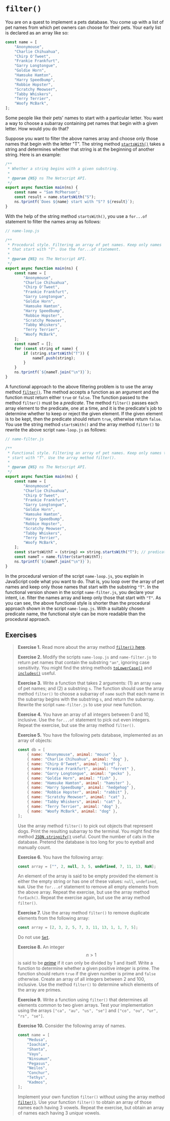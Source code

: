 # `filter()`

You are on a quest to implement a pets database. You come up with a list of pet
names from which pet owners can choose for their pets. Your early list is
declared as an array like so:

```js
const name = [
    "Anonymouse",
    "Charlie Chihuahua",
    "Chirp O'Tweet",
    "Frankie Frankfurt",
    "Garry Longtongue",
    "Goldie Horn",
    "Hamsuke Hamton",
    "Harry Speedbump",
    "Robbie Hopster",
    "Scratchy Meowser",
    "Tabby Whiskers",
    "Terry Terrier",
    "Woofy McBark",
];
```

Some people like their pets' names to start with a particular letter. You want a
way to choose a subarray containing pet names that begin with a given letter.
How would you do that?

Suppose you want to filter the above names array and choose only those names
that begin with the letter "T". The string method
[`startsWith()`](https://developer.mozilla.org/en-US/docs/Web/JavaScript/Reference/Global_Objects/String/startsWith)
takes a string and determines whether that string is at the beginning of another
string. Here is an example:

```js
/**
 * Whether a string begins with a given substring.
 *
 * @param {NS} ns The Netscript API.
 */
export async function main(ns) {
    const name = "Sam McPherson";
    const result = name.startsWith("S");
    ns.tprintf(`Does ${name} start with "S"? ${result}`);
}
```

With the help of the string method `startsWith()`, you use a `for...of`
statement to filter the names array as follows:

```js
// name-loop.js

/**
 * Procedural style. Filtering an array of pet names. Keep only names
 * that start with "T". Use the for...of statement.
 *
 * @param {NS} ns The Netscript API.
 */
export async function main(ns) {
    const name = [
        "Anonymouse",
        "Charlie Chihuahua",
        "Chirp O'Tweet",
        "Frankie Frankfurt",
        "Garry Longtongue",
        "Goldie Horn",
        "Hamsuke Hamton",
        "Harry Speedbump",
        "Robbie Hopster",
        "Scratchy Meowser",
        "Tabby Whiskers",
        "Terry Terrier",
        "Woofy McBark",
    ];
    const nameT = [];
    for (const string of name) {
        if (string.startsWith("T")) {
            nameT.push(string);
        }
    }
    ns.tprintf(`${nameT.join("\n")}`);
}
```

A functional approach to the above filtering problem is to use the array method
[`filter()`](https://developer.mozilla.org/en-US/docs/Web/JavaScript/Reference/Global_Objects/Array/filter).
The method accepts a function as an argument and the function must return either
`true` or `false`. The function passed to the method `filter()` must be a
_predicate_. The method `filter()` passes each array element to the predicate,
one at a time, and it is the predicate's job to determine whether to keep or
reject the given element. If the given element is to be kept, then the predicate
should return `true`, otherwise return `false`. You use the string method
`startsWith()` and the array method `filter()` to rewrite the above script
`name-loop.js` as follows:

```js
// name-filter.js

/**
 * Functional style. Filtering an array of pet names. Keep only names that
 * start with "T". Use the array method filter().
 *
 * @param {NS} ns The Netscript API.
 */
export async function main(ns) {
    const name = [
        "Anonymouse",
        "Charlie Chihuahua",
        "Chirp O'Tweet",
        "Frankie Frankfurt",
        "Garry Longtongue",
        "Goldie Horn",
        "Hamsuke Hamton",
        "Harry Speedbump",
        "Robbie Hopster",
        "Scratchy Meowser",
        "Tabby Whiskers",
        "Terry Terrier",
        "Woofy McBark",
    ];
    const startsWithT = (string) => string.startsWith("T"); // predicate
    const nameT = name.filter(startsWithT);
    ns.tprintf(`${nameT.join("\n")}`);
}
```

In the procedural version of the script `name-loop.js`, you explain in
JavaScript code what you want to do. That is, you loop over the array of pet
names and keep only those names that start with the substring `"T"`. In the
functional version shown in the script `name-filter.js`, you declare your
intent, i.e. filter the names array and keep only those that start with `"T"`.
As you can see, the above functional style is shorter than the procedural
approach shown in the script `name-loop.js`. With a suitably chosen predicate
name, the functional style can be more readable than the procedural approach.

<!-- ====================================================================== -->

## Exercises

> **Exercise 1.** Read more about the array method
> [`filter()` here](https://developer.mozilla.org/en-US/docs/Web/JavaScript/Reference/Global_Objects/Array/filter).
>
> **Exercise 2.** Modify the scripts `name-loop.js` and `name-filter.js` to
> return pet names that contain the substring `"an"`, ignoring case sensitivity.
> You might find the string methods
> [`toLowerCase()`](https://developer.mozilla.org/en-US/docs/Web/JavaScript/Reference/Global_Objects/String/toLowerCase)
> and
> [`includes()`](https://developer.mozilla.org/en-US/docs/Web/JavaScript/Reference/Global_Objects/String/includes)
> useful.
>
> **Exercise 3.** Write a function that takes 2 arguments: (1) an array `name`
> of pet names; and (2) a substring `s`. The function should use the array
> method `filter()` to choose a subarray of `name` such that each name in the
> subarray begins with the substring `s`, and return the subarray. Rewrite the
> script `name-filter.js` to use your new function.
>
> **Exercise 4.** You have an array of all integers between 0 and 10, inclusive.
> Use the `for...of` statement to pick out even integers. Repeat the exercise,
> but use the array method `filter()`.
>
> **Exercise 5.** You have the following pets database, implemented as an array
> of objects:
>
> ```js
> const db = [
>     { name: "Anonymouse", animal: "mouse" },
>     { name: "Charlie Chihuahua", animal: "dog" },
>     { name: "Chirp O'Tweet", animal: "bird" },
>     { name: "Frankie Frankfurt", animal: "ferret" },
>     { name: "Garry Longtongue", animal: "gecko" },
>     { name: "Goldie Horn", animal: "fish" },
>     { name: "Hamsuke Hamton", animal: "hamster" },
>     { name: "Harry Speedbump", animal: "hedgehog" },
>     { name: "Robbie Hopster", animal: "rabbit" },
>     { name: "Scratchy Meowser", animal: "cat" },
>     { name: "Tabby Whiskers", animal: "cat" },
>     { name: "Terry Terrier", animal: "dog" },
>     { name: "Woofy McBark", animal: "dog" },
> ];
> ```
>
> Use the array method `filter()` to pick out objects that represent dogs. Print
> the resulting subarray to the terminal. You might find the method
> [`JSON.stringify()`](https://developer.mozilla.org/en-US/docs/Web/JavaScript/Reference/Global_Objects/JSON/stringify)
> useful. Count the number of cats in the database. Pretend the database is too
> long for you to eyeball and manually count.
>
> **Exercise 6.** You have the following array:
>
> ```js
> const array = ["", 2, null, 3, 5, undefined, 7, 11, 13, NaN];
> ```
>
> An element of the array is said to be empty provided the element is either the
> empty string or has one of these values: `null`, `undefined`, `NaN`. Use the
> `for...of` statement to remove all empty elements from the above array. Repeat
> the exercise, but use the array method `forEach()`. Repeat the exercise again,
> but use the array method `filter()`.
>
> **Exercise 7.** Use the array method `filter()` to remove duplicate elements
> from the following array:
>
> ```js
> const array = [2, 3, 2, 5, 7, 3, 11, 13, 1, 1, 7, 5];
> ```
>
> Do not use
> [`Set`](https://developer.mozilla.org/en-US/docs/Web/JavaScript/Reference/Global_Objects/Set).
>
> **Exercise 8.** An integer $$n > 1$$ is said to be
> [_prime_](https://en.wikipedia.org/wiki/Prime_number) if it can only be
> divided by 1 and itself. Write a function to determine whether a given
> positive integer is prime. The function should return `true` if the given
> number is prime and `false` otherwise. Create an array of all integers between
> 2 and 100, inclusive. Use the method `filter()` to determine which elements of
> the array are primes.
>
> **Exercise 9.** Write a function using `filter()` that determines all elements
> common to two given arrays. Test your implementation using the arrays
> `["ca", "au", "us", "se"]` and `["co", "ou", "ur", "rs", "se"]`.
>
> **Exercise 10.** Consider the following array of names.
>
> ```js
> const name = [
>     "Medusa",
>     "Ioachim",
>     "Shanta",
>     "Vayu",
>     "Ninsumun",
>     "Pegasus",
>     "Neilos",
>     "Conchur",
>     "Tethys",
>     "Kadmos",
> ];
> ```
>
> Implement your own function `filter()` without using the array method
> [`filter()`](https://developer.mozilla.org/en-US/docs/Web/JavaScript/Reference/Global_Objects/Array/filter).
> Use your function `filter()` to obtain an array of those names each having 3
> vowels. Repeat the exercise, but obtain an array of names each having 3
> _unique_ vowels.
